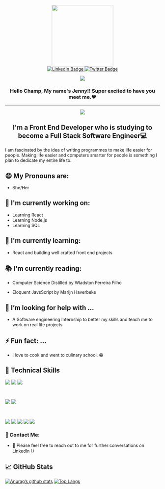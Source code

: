 <div id="header" align="center">
  <img src="https://media.giphy.com/media/hpXdHPfFI5wTABdDx9/giphy.gif" width="200"/>
</div>

<div id="badges" align= "center">
  <a href="https://www.linkedin.com/in/jennifer-iroh-68a179185/">
    <img src="https://img.shields.io/badge/LinkedIn-blue?style=for-the-badge&logo=linkedin&logoColor=white" alt="LinkedIn Badge"/>
  </a>
  <a href="https://mobile.twitter.com/2204mph">
    <img src="https://img.shields.io/badge/Twitter-blue?style=for-the-badge&logo=twitter&logoColor=white" alt="Twitter Badge"/>
  </a>
</div>

<p align="center">
<img src="https://komarev.com/ghpvc/?username=Jennifer-Iroh&style=flat-square&color=blue" />
</p>

<h3 align ="center">
Hello Champ, My name's Jenny!! Super excited to have you meet me.❤
</h3>
<hr/>

<p align = "center">
<img src = "https://user-images.githubusercontent.com/66979765/164052319-16b25665-9cd9-4c8d-ac47-30698d5a969a.png ">
</p>

<h2 align="center">
I'm a Front End Developer who is studying to become a Full Stack Software Engineer💻
</h2>

I am fascinated by the idea of writing programmes to make life easier for people. Making life easier and computers smarter for people is something I plan to dedicate my entire life to.

## 😄 My Pronouns are:

- She/Her

## 🔭 I'm currently working on:

- Learning React
- Learning Node.js
- Learning SQL

## 🌱 I'm currently learning:

- React and building well crafted front end projects

## 📚 I'm currently reading:

- Computer Science Distilled by Wladston Ferreira Filho

- Eloquent JavsScript by Marijn Haverbeke

## 🤔 I’m looking for help with ...

- A Software engineering Internship to better my skills and teach me to work on real life projects

## ⚡ Fun fact: ...

- I love to cook and went to culinary school. 😁

## 💼 Technical Skills

![](https://img.shields.io/badge/Code-JavaScript-informational?style=flat&logo=JavaScript&color=F7DF1E)
![](https://img.shields.io/badge/Code-HTML5-informational?style=flat&logo=HTML5&color=E34F26)
![](https://img.shields.io/badge/Code-Python-informational?style=flat&logo=Python&color=003B57)

</br>

![](https://img.shields.io/badge/Style-CSS3-informational?style=flat&logo=CSS3&color=1572B6)
![](https://img.shields.io/badge/Style-Bootstrap-informational?style=flat&logo=Bootstrap&color=7952B3)

</br>

![](https://img.shields.io/badge/Tools-Git-informational?style=flat&logo=Git&color=F05032)
![](https://img.shields.io/badge/Tools-GitHub-informational?style=flat&logo=GitHub&color=181717)
![](https://img.shields.io/badge/Tools-Netlify-informational?style=flat&logo=netlify&color=00C7B7)
![](https://img.shields.io/badge/Tools-Figma-informational?style=flat&logo=Figma&color=F24E1E)
![](https://img.shields.io/badge/Tools-AdobeXd-informational??style=for-the-badge&logo=Adobe%20XD&logoColor=#FF61F6)

### 🤝 Contact Me:

- 💬 Please feel free to reach out to me for further conversations on LinkedIn <a href="https://www.linkedin.com/in/jennifer-iroh-68a179185/">
  <img src="https://img.shields.io/badge/LinkedIn-blue?style=for-the-badge&logo=linkedin&logoColor=white" height="15px" alt="LinkedIn Badge"/>
  </a>
  </br>

## 📈 GitHub Stats

[![Anurag’s github stats](https://github-readme-stats.vercel.app/api?username=Jennifer-Iroh)](https://github.com/Jennifer-Iroh)
[![Top Langs](https://github-readme-stats.vercel.app/api/top-langs/?username=Jennifer-Iroh&layout=compact)](https://github.com/Jenifer-Iroh)
